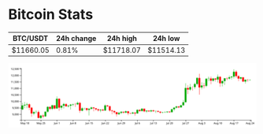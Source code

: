 # Bitcoin Stats

BTC/USDT|24h change|24h high|24h low|
|---|---|---|---|
|$11660.05|0.81%|$11718.07|$11514.13|

<img src="./chart.svg">
